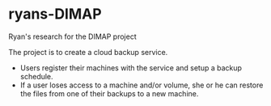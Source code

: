 # ryans-DIMAP
Ryan's research for the DIMAP project

The project is to create a cloud backup service.

- Users register their machines with the service and setup a backup schedule.
- If a user loses access to a machine and/or volume, she or he can restore the files from one of their backups to a new machine.

